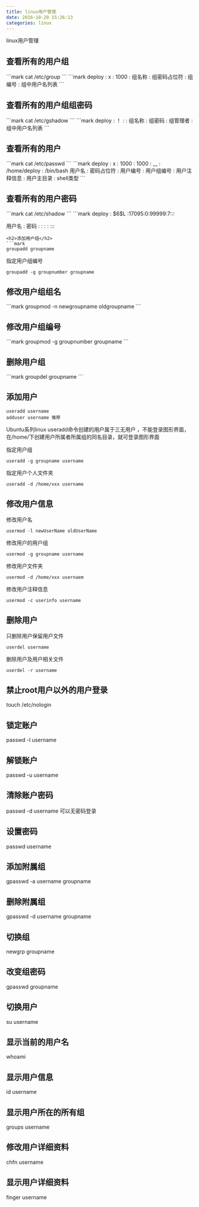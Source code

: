 ```yaml
---
title: linux用户管理
date: 2016-10-20 15:26:13
categories: linux
---
```

linux用户管理
<!-- more -->

<h2>查看所有的用户组</h2>
```mark
cat /etc/group
```
```mark
deploy :    x       : 1000  :
组名称  : 组密码占位符 : 组编号 : 组中用户名列表
```

<h2>查看所有的用户组组密码</h2>
```mark
cat /etc/gshadow
```
```mark
deploy :   ！  :         :
组名称  : 组密码 : 组管理者 : 组中用户名列表
```

<h2>查看所有的用户</h2>
```mark
cat /etc/passwd
```
```mark
 deploy :    x     :   1000  :  1000    :     ,,,    : /home/deploy : /bin/bash
  用户名 : 密码占位符 : 用户编号 : 用户组编号 : 用户注释信息 : 用户主目录    : shell类型
```
<h2>查看所有的用户密码</h2>
```mark
cat /etc/shadow
```
```mark
 deploy : $6$L :17095:0:99999:7:::

  用户名 : 密码 :      : :     : :::
```
<h2>添加用户组</h2>
```mark
groupadd groupname
```
指定用户组编号
```mark
groupadd -g groupnumber groupname
```

<h2>修改用户组组名</h2>
```mark
groupmod -n newgroupname oldgroupname
```

<h2>修改用户组编号</h2>
```mark
groupmod -g groupnumber groupname
```

<h2>删除用户组</h2>
```mark
groupdel groupname
```

<h2>添加用户</h2>

```mark
useradd username
adduser username 推荐
```
Ubuntu系列linux useradd命令创建的用户属于三无用户 ，不能登录图形界面，在/home/下创建用户所属者所属组的同名目录，就可登录图形界面

指定用户组

```mark
useradd -g groupname username
```
指定用户个人文件夹

```mark
useradd -d /home/xxx username
```

<h2>修改用户信息</h2>
修改用户名

```mark
usermod -l newUserName oldUserName
```
修改用户的用户组

```mark
usermod -g groupname username
```
修改用户文件夹

```mark
usermod -d /home/xxx usernaem
```
修改用户注释信息

```mark
usermod -c userinfo username
```

<h2>删除用户</h2>
只删除用户保留用户文件

```mark
userdel username
```
删除用户及用户相关文件

```mark
userdel -r username
```
<h2>禁止root用户以外的用户登录</h2>
touch /etc/nologin

<h2>锁定账户</h2>
passwd -l username

<h2>解锁账户</h2>
passwd -u username

<h2>清除账户密码</h2>
passwd -d username
可以无密码登录

<h2>设置密码</h2>
passwd username

<h2>添加附属组</h2>
gpasswd -a username groupname

<h2>删除附属组</h2>
gpasswd -d username groupname

<h2>切换组</h2>
newgrp groupname 

<h2>改变组密码</h2>
gpasswd groupname

<h2>切换用户</h2>
su username

<h2>显示当前的用户名</h2>
whoami

<h2>显示用户信息</h2>
id username

<h2>显示用户所在的所有组</h2>
groups username

<h2>修改用户详细资料</h2>
chfn username

<h2>显示用户详细资料</h2>
finger username

<!--<img src="/images/6.png" width="800" height="263" />-->
<!--<font color=#FF6666></font>-->

